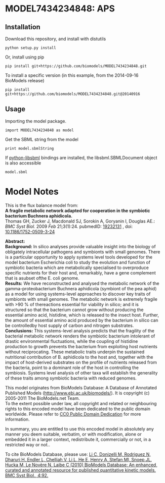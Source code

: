 # MODEL7434234848: APS

## Installation

Download this repository, and install with distutils

`python setup.py install`

Or, install using pip

`pip install git+https://github.com/biomodels/MODEL7434234848.git`

To install a specific version (in this example, from the 2014-09-16 BioModels release)

`pip install git+https://github.com/biomodels/MODEL7434234848.git@20140916`

## Usage

Importing the model package.

`import MODEL7434234848 as model`

Get the SBML string from the model

`print model.sbmlString`

If [python-libsbml](https://pypi.python.org/pypi/python-libsbml) bindings are
installed, the libsbml.SBMLDocument object is also accessible

`model.sbml`


# Model Notes


This is the flux balance model from:  
**A fragile metabolic network adapted for cooperation in the symbiotic bacterium Buchnera aphidicola.**   
Thomas GH, Zucker J, Macdonald SJ, Sorokin A, Goryanin I, Douglas AE.: _BMC
Syst Biol._ 2009 _Feb_ 21;3(1):24. pubmedID:
[19232131](http://www.ncbi.nlm.nih.gov/pubmed/19232131) , doi:
[10.1186/1752-0509-3-24](http://dx.doi.org/10.1186/1752-0509-3-24)

**Abstract:**   
**Background:** In silico analyses provide valuable insight into the biology of obligately intracellular pathogens and symbionts with small genomes. There is a particular opportunity to apply systems level tools developed for the model bacterium Escherichia coli to study the evolution and function of symbiotic bacteria which are metabolically specialised to overproduce specific nutrients for their host and, remarkably, have a gene complement that is asubset ofthe E. coli genome.   
**Results:** We have reconstructed and analysed the metabolic network of the gamma-proteobacterium Buchnera aphidicola (symbiont of the pea aphid) as a model for using systems-level approaches to discover key traits of symbionts with small genomes. The metabolic network is extremely fragile with >90 % of thereactions essential for viability in silico; and it is structured so that the bacterium cannot grow without producing the essential amino acid, histidine, which is released to the insect host. Further, the amount of essential amino acid produced by the bacterium in silico can be controlledby host supply of carbon and nitrogen substrates.   
**Conclusions:** This systems-level analysis predicts that the fragility of the bacterial metabolic network renders the symbiotic bacterium intolerant of drastic environmental fluctuations, while the coupling of histidine production to growth prevents the bacterium from exploiting host nutrients without reciprocating. These metabolic traits underpin the sustained nutritional contribution of B. aphidicola to the host and, together with the impact of host-derived substrates on the profile of nutrients released from the bacteria, point to a dominant role of the host in controlling the symbiosis. Systems level analysis of other taxa will establish the generality of these traits among symbiotic bacteria with reduced genomes. 

This model originates from BioModels Database: A Database of Annotated
Published Models (http://www.ebi.ac.uk/biomodels/). It is copyright (c)
2005-2011 The BioModels.net Team.  
To the extent possible under law, all copyright and related or neighbouring
rights to this encoded model have been dedicated to the public domain
worldwide. Please refer to [CC0 Public Domain
Dedication](http://creativecommons.org/publicdomain/zero/1.0/) for more
information.

In summary, you are entitled to use this encoded model in absolutely any
manner you deem suitable, verbatim, or with modification, alone or embedded it
in a larger context, redistribute it, commercially or not, in a restricted way
or not..  
  
To cite BioModels Database, please use: [Li C, Donizelli M, Rodriguez N,
Dharuri H, Endler L, Chelliah V, Li L, He E, Henry A, Stefan MI, Snoep JL,
Hucka M, Le Novère N, Laibe C (2010) BioModels Database: An enhanced, curated
and annotated resource for published quantitative kinetic models. BMC Syst
Biol., 4:92.](http://www.ncbi.nlm.nih.gov/pubmed/20587024)


